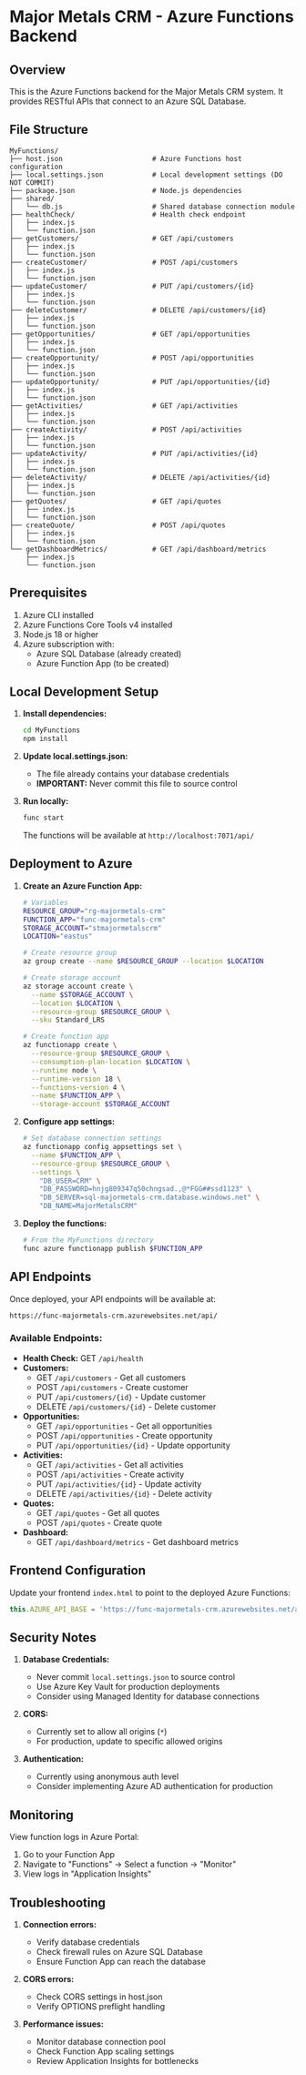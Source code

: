 # Major Metals CRM - Azure Functions Backend

## Overview
This is the Azure Functions backend for the Major Metals CRM system. It provides RESTful APIs that connect to an Azure SQL Database.

## File Structure
```
MyFunctions/
├── host.json                      # Azure Functions host configuration
├── local.settings.json            # Local development settings (DO NOT COMMIT)
├── package.json                   # Node.js dependencies
├── shared/
│   └── db.js                      # Shared database connection module
├── healthCheck/                   # Health check endpoint
│   ├── index.js
│   └── function.json
├── getCustomers/                  # GET /api/customers
│   ├── index.js
│   └── function.json
├── createCustomer/                # POST /api/customers
│   ├── index.js
│   └── function.json
├── updateCustomer/                # PUT /api/customers/{id}
│   ├── index.js
│   └── function.json
├── deleteCustomer/                # DELETE /api/customers/{id}
│   ├── index.js
│   └── function.json
├── getOpportunities/              # GET /api/opportunities
│   ├── index.js
│   └── function.json
├── createOpportunity/             # POST /api/opportunities
│   ├── index.js
│   └── function.json
├── updateOpportunity/             # PUT /api/opportunities/{id}
│   ├── index.js
│   └── function.json
├── getActivities/                 # GET /api/activities
│   ├── index.js
│   └── function.json
├── createActivity/                # POST /api/activities
│   ├── index.js
│   └── function.json
├── updateActivity/                # PUT /api/activities/{id}
│   ├── index.js
│   └── function.json
├── deleteActivity/                # DELETE /api/activities/{id}
│   ├── index.js
│   └── function.json
├── getQuotes/                     # GET /api/quotes
│   ├── index.js
│   └── function.json
├── createQuote/                   # POST /api/quotes
│   ├── index.js
│   └── function.json
└── getDashboardMetrics/           # GET /api/dashboard/metrics
    ├── index.js
    └── function.json
```

## Prerequisites
1. Azure CLI installed
2. Azure Functions Core Tools v4 installed
3. Node.js 18 or higher
4. Azure subscription with:
   - Azure SQL Database (already created)
   - Azure Function App (to be created)

## Local Development Setup

1. **Install dependencies:**
   ```bash
   cd MyFunctions
   npm install
   ```

2. **Update local.settings.json:**
   - The file already contains your database credentials
   - **IMPORTANT:** Never commit this file to source control

3. **Run locally:**
   ```bash
   func start
   ```
   The functions will be available at `http://localhost:7071/api/`

## Deployment to Azure

1. **Create an Azure Function App:**
   ```bash
   # Variables
   RESOURCE_GROUP="rg-majormetals-crm"
   FUNCTION_APP="func-majormetals-crm"
   STORAGE_ACCOUNT="stmajormetalscrm"
   LOCATION="eastus"

   # Create resource group
   az group create --name $RESOURCE_GROUP --location $LOCATION

   # Create storage account
   az storage account create \
     --name $STORAGE_ACCOUNT \
     --location $LOCATION \
     --resource-group $RESOURCE_GROUP \
     --sku Standard_LRS

   # Create function app
   az functionapp create \
     --resource-group $RESOURCE_GROUP \
     --consumption-plan-location $LOCATION \
     --runtime node \
     --runtime-version 18 \
     --functions-version 4 \
     --name $FUNCTION_APP \
     --storage-account $STORAGE_ACCOUNT
   ```

2. **Configure app settings:**
   ```bash
   # Set database connection settings
   az functionapp config appsettings set \
     --name $FUNCTION_APP \
     --resource-group $RESOURCE_GROUP \
     --settings \
       "DB_USER=CRM" \
       "DB_PASSWORD=hnjg809347q50chngsad.,@*FGG##ssd1123" \
       "DB_SERVER=sql-majormetals-crm.database.windows.net" \
       "DB_NAME=MajorMetalsCRM"
   ```

3. **Deploy the functions:**
   ```bash
   # From the MyFunctions directory
   func azure functionapp publish $FUNCTION_APP
   ```

## API Endpoints

Once deployed, your API endpoints will be available at:
```
https://func-majormetals-crm.azurewebsites.net/api/
```

### Available Endpoints:
- **Health Check:** GET `/api/health`
- **Customers:**
  - GET `/api/customers` - Get all customers
  - POST `/api/customers` - Create customer
  - PUT `/api/customers/{id}` - Update customer
  - DELETE `/api/customers/{id}` - Delete customer
- **Opportunities:**
  - GET `/api/opportunities` - Get all opportunities
  - POST `/api/opportunities` - Create opportunity
  - PUT `/api/opportunities/{id}` - Update opportunity
- **Activities:**
  - GET `/api/activities` - Get all activities
  - POST `/api/activities` - Create activity
  - PUT `/api/activities/{id}` - Update activity
  - DELETE `/api/activities/{id}` - Delete activity
- **Quotes:**
  - GET `/api/quotes` - Get all quotes
  - POST `/api/quotes` - Create quote
- **Dashboard:**
  - GET `/api/dashboard/metrics` - Get dashboard metrics

## Frontend Configuration

Update your frontend `index.html` to point to the deployed Azure Functions:
```javascript
this.AZURE_API_BASE = 'https://func-majormetals-crm.azurewebsites.net/api';
```

## Security Notes

1. **Database Credentials:**
   - Never commit `local.settings.json` to source control
   - Use Azure Key Vault for production deployments
   - Consider using Managed Identity for database connections

2. **CORS:**
   - Currently set to allow all origins (`*`)
   - For production, update to specific allowed origins

3. **Authentication:**
   - Currently using anonymous auth level
   - Consider implementing Azure AD authentication for production

## Monitoring

View function logs in Azure Portal:
1. Go to your Function App
2. Navigate to "Functions" → Select a function → "Monitor"
3. View logs in "Application Insights"

## Troubleshooting

1. **Connection errors:**
   - Verify database credentials
   - Check firewall rules on Azure SQL Database
   - Ensure Function App can reach the database

2. **CORS errors:**
   - Check CORS settings in host.json
   - Verify OPTIONS preflight handling

3. **Performance issues:**
   - Monitor database connection pool
   - Check Function App scaling settings
   - Review Application Insights for bottlenecks